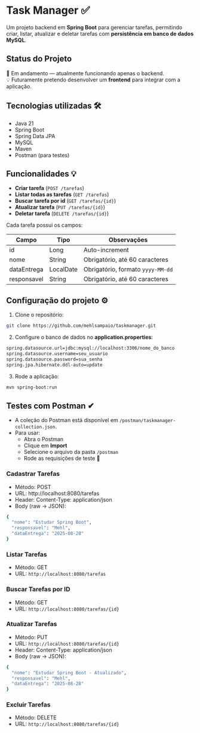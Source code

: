 # Task Manager ✅

Um projeto backend em **Spring Boot** para gerenciar tarefas, permitindo criar, listar, atualizar e deletar tarefas com **persistência em banco de dados MySQL**.

## Status do Projeto
🚧 Em andamento — atualmente funcionando apenas o backend.  
💡 Futuramente pretendo desenvolver um **frontend** para integrar com a aplicação.


## Tecnologias utilizadas 🛠
- Java 21
- Spring Boot
- Spring Data JPA
- MySQL
- Maven
- Postman (para testes)

## Funcionalidades 💡
- **Criar tarefa** (`POST /tarefas`)
- **Listar todas as tarefas** (`GET /tarefas`)
- **Buscar tarefa por id** (`GET /tarefas/{id}`)
- **Atualizar tarefa** (`PUT /tarefas/{id}`)
- **Deletar tarefa** (`DELETE /tarefas/{id}`)

Cada tarefa possui os campos:

| Campo        | Tipo       | Observações                   |
|--------------|------------|-------------------------------|
| id           | Long       | Auto-increment                |
| nome         | String     | Obrigatório, até 60 caracteres |
| dataEntrega  | LocalDate  | Obrigatório, formato `yyyy-MM-dd` |
| responsavel  | String     | Obrigatório, até 60 caracteres |

## Configuração do projeto ⚙
1. Clone o repositório:
```bash
git clone https://github.com/mehlsampaio/taskmanager.git
````
2. Configure o banco de dados no **application.properties**:
```bash
spring.datasource.url=jdbc:mysql://localhost:3306/nome_do_banco
spring.datasource.username=seu_usuario
spring.datasource.password=sua_senha
spring.jpa.hibernate.ddl-auto=update
```
3. Rode a aplicação:
```bash
mvn spring-boot:run
```

## Testes com Postman ✔
- A coleção do Postman está disponível em `/postman/taskmanager-collection.json`.
- Para usar:
  - Abra o Postman
  - Clique em **Import**
  - Selecione o arquivo da pasta `/postman`
  - Rode as requisições de teste 🚀

### Cadastrar Tarefas 
- Método: POST
- URL: http://localhost:8080/tarefas
- Header: Content-Type: application/json
- Body (raw → JSON):
```bash
{
  "nome": "Estudar Spring Boot",
  "responsavel": "Mehl",
  "dataEntrega": "2025-08-28"
}
```

### Listar Tarefas
- Método: GET
- URL: `http://localhost:8080/tarefas`

### Buscar Tarefas por ID
- Método: GET
- URL: `http://localhost:8080/tarefas/{id}`

### Atualizar Tarefas
- Método: PUT
- URL: `http://localhost:8080/tarefas/{id}`
- Header: Content-Type: application/json
- Body (raw → JSON):
```bash
{
  "nome": "Estudar Spring Boot - Atualizado",
  "responsavel": "Mehl",
  "dataEntrega": "2025-08-28"
}
```
### Excluir Tarefas
- Método: DELETE
- URL: `http://localhost:8080/tarefas/{id}`







